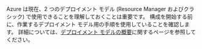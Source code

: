 Azure は現在、2 つのデプロイメント モデル (Resource Manager およびクラシック) で使用できることを理解しておくことは重要です。 構成を開始する前に、作業するデプロイメント モデル用の手順を使用していることを確認します。 詳細については、[デプロイメント モデルの概要](../articles/resource-manager-deployment-model.md)に関するページを参照してください。

